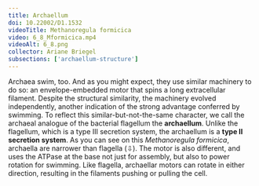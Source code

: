 ```yaml
---
title: Archaellum
doi: 10.22002/D1.1532
videoTitle: Methanoregula formicica
video: 6_8_Mformicica.mp4
videoAlt: 6_8.png
collector: Ariane Briegel
subsections: ['archaellum-structure']
---
```


Archaea swim, too. And as you might expect, they use similar machinery to do so: an envelope-embedded motor that spins a long extracellular filament. Despite the structural similarity, the machinery evolved independently, another indication of the strong advantage conferred by swimming. To reflect this similar-but-not-the-same character, we call the archaeal analogue of the bacterial flagellum the **archaellum**. Unlike the flagellum, which is a type III secretion system, the archaellum is a **type II secretion system**. As you can see on this *Methanoregula formicica*, archaella are narrower than flagella (⇩). The motor is also different, and uses the ATPase at the base not just for assembly, but also to power rotation for swimming. Like flagella, archaellar motors can rotate in either direction, resulting in the filaments pushing or pulling the cell.

